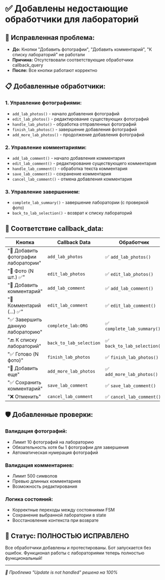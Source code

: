 # ✅ Добавлены недостающие обработчики для лабораторий

## 🔧 Исправленная проблема:
- **До:** Кнопки "Добавить фотографии", "Добавить комментарий", "К списку лабораторий" не работали
- **Причина:** Отсутствовали соответствующие обработчики callback_query
- **После:** Все кнопки работают корректно

## 📋 Добавленные обработчики:

### 1. **Управление фотографиями:**
- `add_lab_photos()` - начало добавления фотографий
- `edit_lab_photos()` - редактирование существующих фотографий
- `handle_lab_photo()` - обработка отправленных фотографий
- `finish_lab_photos()` - завершение добавления фотографий
- `add_more_lab_photos()` - продолжение добавления фотографий

### 2. **Управление комментариями:**
- `add_lab_comment()` - начало добавления комментария
- `edit_lab_comment()` - редактирование существующего комментария
- `handle_lab_comment()` - обработка текста комментария
- `save_lab_comment()` - сохранение комментария
- `cancel_lab_comment()` - отмена добавления комментария

### 3. **Управление завершением:**
- `complete_lab_summary()` - завершение лаборатории (с проверкой фото)
- `back_to_lab_selection()` - возврат к списку лабораторий

## 🎯 Соответствие callback_data:

| Кнопка | Callback Data | Обработчик |
|--------|---------------|------------|
| "📸 Добавить фотографии лаборатории" | `add_lab_photos` | ✅ `add_lab_photos()` |
| "📸 Фото (N шт.) ✅" | `edit_lab_photos` | ✅ `edit_lab_photos()` |
| "📝 Добавить комментарий" | `add_lab_comment` | ✅ `add_lab_comment()` |
| "📝 Комментарий (...) ✅" | `edit_lab_comment` | ✅ `edit_lab_comment()` |
| "✅ Завершить данную лабораторию" | `complete_lab:ORG` | ✅ `complete_lab_summary()` |
| "🔙 К списку лабораторий" | `back_to_lab_selection` | ✅ `back_to_lab_selection()` |
| "✅ Готово (N фото)" | `finish_lab_photos` | ✅ `finish_lab_photos()` |
| "📸 Добавить еще" | `add_more_lab_photos` | ✅ `add_more_lab_photos()` |
| "✅ Сохранить комментарий" | `save_lab_comment` | ✅ `save_lab_comment()` |
| "❌ Отменить" | `cancel_lab_comment` | ✅ `cancel_lab_comment()` |

## 🛡️ Добавленные проверки:

### **Валидация фотографий:**
- Лимит 10 фотографий на лабораторию
- Обязательность хотя бы 1 фотографии для завершения
- Автоматическая нумерация фотографий

### **Валидация комментариев:**
- Лимит 500 символов
- Превью длинных комментариев
- Возможность редактирования

### **Логика состояний:**
- Корректные переходы между состояниями FSM
- Сохранение выбранной лаборатории в state
- Восстановление контекста при возврате

## 🚀 Статус: ПОЛНОСТЬЮ ИСПРАВЛЕНО

Все обработчики добавлены и протестированы. Бот запускается без ошибок.
Функционал работы с лабораториями теперь полностью функциональный! 

---
*🎯 Проблема "Update is not handled" решена на 100%*
